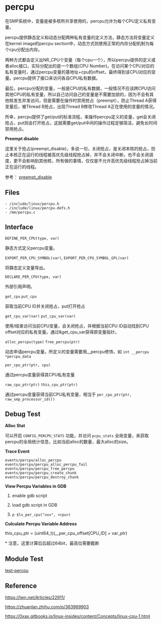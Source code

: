 # percpu

在SMP系统中，变量是被多核所共享使用的，percpu允许为每个CPU定义私有变量。

percpu提供静态定义和动态分配两种私有变量的定义方法，静态方法将变量定义在kernel image的percpu section中，动态方式则使用正常的内存分配机制为每个cpu分配出内存。

两种方式都会定义出NR_CPU个变量（每个cpu一个），所以percpu提供的定义或者alloc接口，实际分配出的是一个数组(CPU Number)。在访问某个CPU对应的私有变量时，通过percpu变量的基地址+cpu的offset，最终得到该CPU对应的变量。percpu提供了接口来访问各自CPU私有数据。

最后，percpu分配的变量，一般是CPU的私有数据，一般情况不应该跨CPU访问其他CPU的私有变量，所以自己访问自己的变量是不需要加锁的，因为不会有其他核发生并发访问，但是需要在操作时禁用抢占（preempt），防止Thread A获得变量后，被Thread B抢占，出现Thread B修改Thread A正在使用的变量的情况。

所幸，percpu提供了get/put的标准流程，来操作percpu定义的变量，get会关闭抢占，put则会打开抢占，这就需要get/put中间的操作过程足够简洁，避免长时间禁用抢占。

**Preempt disable**

这里关于抢占(preempt_disable)，多说一句，关闭抢占，是关闭本核的抢占，防止本核正在运行的线程被高优先级线程抢占掉，并不会关闭中断，也不会关闭调度，更不会影响到其他核，所有做的事情，仅仅是不允许高优先级线程抢占掉当前正在运行的线程。

参考： [preempt_disable](http://books.gigatux.nl/mirror/kerneldevelopment/0672327201/ch09lev1sec9.html)

## Files

```
- /include/linux/percpu.h
- /include/linux/percpu-defs.h
- /mm/percpu.c
```

## Interface

`DEFINE_PER_CPU(type, var)`

静态方式定义percpu变量。

`EXPORT_PER_CPU_SYMBOL(var)`, `EXPORT_PER_CPU_SYMBOL_GPL(var)`

将静态定义变量导出。

`DECLARE_PER_CPU(type, var)`

外部引用声明。

`get_cpu` `put_cpu`

获取当前CPU ID并关闭抢占，put打开抢占

`get_cpu_var(var)` `put_cpu_var(var)`

使用/结束访问当前CPU变量，会关闭抢占，并根据当前CPU ID自动找到CPU offset对应的私有变量。通过&get_cpu_var获得原变量指针。

`alloc_percpu(type)` `free_percpu(ptr)`

动态申请percpu变量。所定义的变量需要用__percpu修饰，如 `int __percpu *percpu_data`

`per_cpu_ptr(ptr, cpu)`

通过percpu变量获得其CPU私有变量

`raw_cpu_ptr(ptr)` `this_cpu_ptr(ptr)`

通过percpu变量获得当前CPU私有变量，相当于 `per_cpu_ptr(ptr, raw_smp_processor_id())`

## Debug Test

**Alloc Stat**

可以开启 `CONFIG_PERCPU_STATS` 功能，并访问 `pcpu_stats` 全局变量，来获取percpu的全局统计信息，比如当前alloc的数量，最大alloc的size。

**Trace Event**

```
events/percpu/alloc_percpu
events/percpu/percpu_alloc_percpu_fail
events/percpu/percpu_free_percpu
events/percpu/percpu_create_chunk
events/percpu/percpu_destroy_chunk
```

**View Percpu Variables in GDB**

1. enable gdb script

2. load gdb script in GDB

3. `p $lx_per_cpu("xxx", <cpu>)`

**Culculate Percpu Variable Address**

this_cpu_ptr = (uint64_t)(__per_cpu_offset\[CPU_ID\] + var_ptr)

\* 注意，这里计算后后超过64bit，最高位需要截断

## Module Test

[test-percpu](https://github.com/kernel-cyrus/kernel-tour/tree/master/tests/test-percpu)

## Reference

<https://lwn.net/Articles/22911/>

<https://zhuanlan.zhihu.com/p/363969903>

<https://0xax.gitbooks.io/linux-insides/content/Concepts/linux-cpu-1.html>
